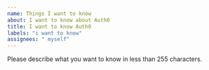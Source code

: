 ```yaml
---
name: Things I want to know
about: I want to know about Auth0
title: I want to know Auth0
labels: "i want to know"
assignees: " myself"
---
```


Please describe what you want to know in less than 255 characters.
